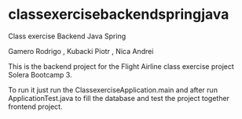 # classexercisebackendspringjava
Class exercise Backend Java Spring


Gamero Rodrigo  ,  Kubacki Piotr  , Nica  Andrei


This is the backend project for the Flight Airline class exercise project Solera Bootcamp 3.

To run it just run the ClassexerciseApplication.main and after run ApplicationTest.java to fill the database and test the project together frontend project.
